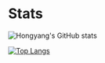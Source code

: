 # Stats

![Hongyang's GitHub stats](https://github-readme-stats.vercel.app/api?username=henry2004y&theme=tokyonight&show_icons=true)

[![Top Langs](https://github-readme-stats.vercel.app/api/top-langs/?username=henry2004y&theme=tokyonight&hide=javascript,html,css&langs_count=10&layout=compact)](https://github.com/henry2004y/github-readme-stats)
